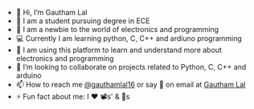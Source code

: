 - 👋 Hi, I’m Gautham Lal
- 👀 I am a student pursuing degree in ECE
- 🌱 I am a newbie to the world of electronics and programming
- 💻 Currently I am learning python, C, C++ and ardiuno programming
- 💞️ I am using this platform to learn and understand more about electronics and programming
- 🌹 I’m looking to collaborate on projects related to Python, C, C++ and arduino
- 📫 How to reach me [@gauthamlal16](https://twitter.com/gauthamlal16) or say 👋 on email at [Gautham Lal](mailto:gauthamlal145@gmail.com)
- ⚡ Fun fact about me: I ❤ 📽s' & 🚗s
